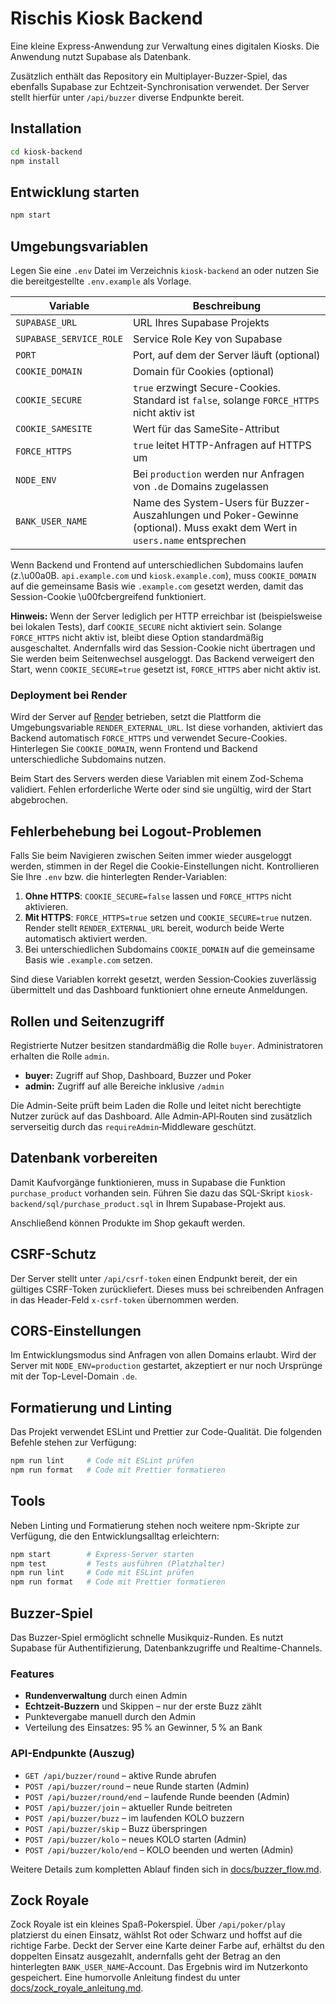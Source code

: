 # Rischis Kiosk Backend

Eine kleine Express-Anwendung zur Verwaltung eines digitalen Kiosks. Die Anwendung nutzt Supabase als Datenbank.

Zusätzlich enthält das Repository ein Multiplayer-Buzzer-Spiel, das ebenfalls Supabase zur Echtzeit-Synchronisation verwendet. Der Server stellt hierfür unter `/api/buzzer` diverse Endpunkte bereit.

## Installation

```bash
cd kiosk-backend
npm install
```

## Entwicklung starten

```bash
npm start
```

## Umgebungsvariablen

Legen Sie eine `.env` Datei im Verzeichnis `kiosk-backend` an oder nutzen Sie die bereitgestellte `.env.example` als Vorlage.

| Variable                | Beschreibung                                                                                                                |
| ----------------------- | --------------------------------------------------------------------------------------------------------------------------- |
| `SUPABASE_URL`          | URL Ihres Supabase Projekts                                                                                                 |
| `SUPABASE_SERVICE_ROLE` | Service Role Key von Supabase                                                                                               |
| `PORT`                  | Port, auf dem der Server läuft (optional)                                                                                   |
| `COOKIE_DOMAIN`         | Domain für Cookies (optional)                                                                                               |
| `COOKIE_SECURE`         | `true` erzwingt Secure-Cookies. Standard ist `false`, solange `FORCE_HTTPS` nicht aktiv ist                                 |
| `COOKIE_SAMESITE`       | Wert für das SameSite-Attribut                                                                                              |
| `FORCE_HTTPS`           | `true` leitet HTTP-Anfragen auf HTTPS um                                                                                    |
| `NODE_ENV`              | Bei `production` werden nur Anfragen von `.de` Domains zugelassen                                                           |
| `BANK_USER_NAME`        | Name des System-Users für Buzzer-Auszahlungen und Poker-Gewinne (optional). Muss exakt dem Wert in `users.name` entsprechen |

Wenn Backend und Frontend auf unterschiedlichen Subdomains laufen (z.\u00a0B. `api.example.com` und `kiosk.example.com`), muss `COOKIE_DOMAIN` auf die gemeinsame Basis wie `.example.com` gesetzt werden, damit das Session-Cookie \u00fcbergreifend funktioniert.

**Hinweis:** Wenn der Server lediglich per HTTP erreichbar ist (beispielsweise bei lokalen Tests), darf `COOKIE_SECURE` nicht aktiviert sein. Solange `FORCE_HTTPS` nicht aktiv ist, bleibt diese Option standardmäßig ausgeschaltet. Andernfalls wird das Session-Cookie nicht übertragen und Sie werden beim Seitenwechsel ausgeloggt.
Das Backend verweigert den Start, wenn `COOKIE_SECURE=true` gesetzt ist, `FORCE_HTTPS` aber nicht aktiv ist.

### Deployment bei Render

Wird der Server auf [Render](https://render.com) betrieben, setzt die Plattform die Umgebungsvariable `RENDER_EXTERNAL_URL`.
Ist diese vorhanden, aktiviert das Backend automatisch `FORCE_HTTPS` und verwendet Secure-Cookies.
Hinterlegen Sie `COOKIE_DOMAIN`, wenn Frontend und Backend unterschiedliche Subdomains nutzen.

Beim Start des Servers werden diese Variablen mit einem Zod-Schema
validiert. Fehlen erforderliche Werte oder sind sie ungültig, wird der
Start abgebrochen.

## Fehlerbehebung bei Logout-Problemen

Falls Sie beim Navigieren zwischen Seiten immer wieder ausgeloggt werden,
stimmen in der Regel die Cookie-Einstellungen nicht. Kontrollieren Sie
Ihre `.env` bzw. die hinterlegten Render‑Variablen:

1. **Ohne HTTPS**: `COOKIE_SECURE=false` lassen und `FORCE_HTTPS` nicht
   aktivieren.
2. **Mit HTTPS**: `FORCE_HTTPS=true` setzen und `COOKIE_SECURE=true`
   nutzen. Render stellt `RENDER_EXTERNAL_URL` bereit, wodurch beide
   Werte automatisch aktiviert werden.
3. Bei unterschiedlichen Subdomains `COOKIE_DOMAIN` auf die gemeinsame
   Basis wie `.example.com` setzen.

Sind diese Variablen korrekt gesetzt, werden Session‑Cookies
zuverlässig übermittelt und das Dashboard funktioniert ohne erneute
Anmeldungen.

## Rollen und Seitenzugriff

Registrierte Nutzer besitzen standardmäßig die Rolle `buyer`.
Administratoren erhalten die Rolle `admin`.

- **buyer:** Zugriff auf Shop, Dashboard, Buzzer und Poker
- **admin:** Zugriff auf alle Bereiche inklusive `/admin`

Die Admin-Seite prüft beim Laden die Rolle und leitet
nicht berechtigte Nutzer zurück auf das Dashboard.
Alle Admin‑API‑Routen sind zusätzlich serverseitig durch das
`requireAdmin`‑Middleware geschützt.

## Datenbank vorbereiten

Damit Kaufvorgänge funktionieren, muss in Supabase die Funktion
`purchase_product` vorhanden sein. Führen Sie dazu das SQL-Skript
`kiosk-backend/sql/purchase_product.sql` in Ihrem Supabase-Projekt aus.

Anschließend können Produkte im Shop gekauft werden.

## CSRF-Schutz

Der Server stellt unter `/api/csrf-token` einen Endpunkt bereit, der ein
gültiges CSRF-Token zurückliefert. Dieses muss bei schreibenden Anfragen in
das Header-Feld `x-csrf-token` übernommen werden.

## CORS-Einstellungen

Im Entwicklungsmodus sind Anfragen von allen Domains erlaubt. Wird der Server
mit `NODE_ENV=production` gestartet, akzeptiert er nur noch Ursprünge mit der
Top-Level-Domain `.de`.

## Formatierung und Linting

Das Projekt verwendet ESLint und Prettier zur Code-Qualität. Die folgenden Befehle stehen zur Verfügung:

```bash
npm run lint     # Code mit ESLint prüfen
npm run format   # Code mit Prettier formatieren
```

## Tools

Neben Linting und Formatierung stehen noch weitere npm-Skripte zur
Verfügung, die den Entwicklungsalltag erleichtern:

```bash
npm start        # Express-Server starten
npm test         # Tests ausführen (Platzhalter)
npm run lint     # Code mit ESLint prüfen
npm run format   # Code mit Prettier formatieren
```

## Buzzer-Spiel

Das Buzzer-Spiel ermöglicht schnelle Musikquiz-Runden. Es nutzt Supabase für Authentifizierung, Datenbankzugriffe und Realtime-Channels.

### Features

- **Rundenverwaltung** durch einen Admin
- **Echtzeit-Buzzern** und Skippen – nur der erste Buzz zählt
- Punktevergabe manuell durch den Admin
- Verteilung des Einsatzes: 95 % an Gewinner, 5 % an Bank

### API-Endpunkte (Auszug)

- `GET /api/buzzer/round` – aktive Runde abrufen
- `POST /api/buzzer/round` – neue Runde starten (Admin)
- `POST /api/buzzer/round/end` – laufende Runde beenden (Admin)
- `POST /api/buzzer/join` – aktueller Runde beitreten
- `POST /api/buzzer/buzz` – im laufenden KOLO buzzern
- `POST /api/buzzer/skip` – Buzz überspringen
- `POST /api/buzzer/kolo` – neues KOLO starten (Admin)
- `POST /api/buzzer/kolo/end` – KOLO beenden und werten (Admin)

Weitere Details zum kompletten Ablauf finden sich in [docs/buzzer_flow.md](docs/buzzer_flow.md).

## Zock Royale

Zock Royale ist ein kleines Spaß-Pokerspiel. Über `/api/poker/play` platzierst
du einen Einsatz, wählst Rot oder Schwarz und hoffst auf die richtige Farbe.
Deckt der Server eine Karte deiner Farbe auf, erhältst du den doppelten Einsatz
ausgezahlt, andernfalls geht der Betrag an den hinterlegten
`BANK_USER_NAME`‑Account. Das Ergebnis wird im Nutzerkonto gespeichert. Eine
humorvolle Anleitung findest du unter
[docs/zock_royale_anleitung.md](docs/zock_royale_anleitung.md).
